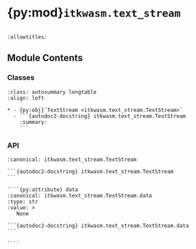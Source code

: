 # {py:mod}`itkwasm.text_stream`

```{py:module} itkwasm.text_stream
```

```{autodoc2-docstring} itkwasm.text_stream
:allowtitles:
```

## Module Contents

### Classes

````{list-table}
:class: autosummary longtable
:align: left

* - {py:obj}`TextStream <itkwasm.text_stream.TextStream>`
  - ```{autodoc2-docstring} itkwasm.text_stream.TextStream
    :summary:
    ```
````

### API

`````{py:class} TextStream
:canonical: itkwasm.text_stream.TextStream

```{autodoc2-docstring} itkwasm.text_stream.TextStream
```

````{py:attribute} data
:canonical: itkwasm.text_stream.TextStream.data
:type: str
:value: >
   None

```{autodoc2-docstring} itkwasm.text_stream.TextStream.data
```

````

`````
